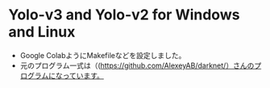 # Yolo-v3 and Yolo-v2 for Windows and Linux
- Google ColabようにMakefileなどを設定しました。
- 元のプログラム一式は（(https://github.com/AlexeyAB/darknet/）さんのプログラムになっています。
